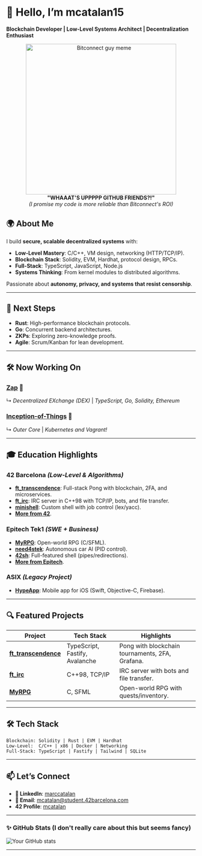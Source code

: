 # **👋 Hello, I’m mcatalan15**  
**Blockchain Developer | Low-Level Systems Architect | Decentralization Enthusiast**  

<div align="center">
  <img src="https://media0.giphy.com/media/v1.Y2lkPTc5MGI3NjExbzVubDJxcnVnYTg3aTJ5enFnOG16c2o2YmdhMDk3ZjJ0Zzk2azR5cCZlcD12MV9pbnRlcm5hbF9naWZfYnlfaWQmY3Q9Zw/YkYt0FzMNPJkFnSQlf/giphy.gif" width="400" alt="Bitconnect guy meme">
  <br>
  <strong>"WHAAAT'S UPPPPP GITHUB FRIENDS?!"</strong>
  <br>
  <em>(I promise my code is more reliable than Bitconnect's ROI)</em>
</div>


## **🌍 About Me**  
I build **secure, scalable decentralized systems** with:  
- **Low-Level Mastery**: C/C++, VM design, networking (HTTP/TCP/IP).  
- **Blockchain Stack**: Solidity, EVM, Hardhat, protocol design, RPCs.
- **Full-Stack**: TypeScript, JavaScript, Node.js
- **Systems Thinking**: From kernel modules to distributed algorithms.  

Passionate about **autonomy, privacy, and systems that resist censorship**.  

---

## **🚀 Next Steps**  
- **Rust**: High-performance blockchain protocols.  
- **Go**: Concurrent backend architectures.  
- **ZKPs**: Exploring zero-knowledge proofs.  
- **Agile**: Scrum/Kanban for lean development.  

---

## 🛠️ **Now Working On**  
### [**Zap**](https://github.com/mcatalan15/Zap) 🚧  
↳ *Decentralized EXchange (DEX)* | *TypeScript, Go, Solidity, Ethereum*  
### [**Inception-of-Things**](https://github.com/mrlouf/Inception-of-Things) 🚧  
↳ *Outer Core* | *Kubernetes and Vagrant!*  

---

## **🎓 Education Highlights**  

### **42 Barcelona** *(Low-Level & Algorithms)*  
- **[ft_transcendence](https://github.com/mcatalan15/ft_transcendence)**: Full-stack Pong with blockchain, 2FA, and microservices.
- **[ft_irc](https://github.com/mcatalan15/ft_irc)**: IRC server in C++98 with TCP/IP, bots, and file transfer.  
- **[minishell](https://github.com/mcatalan15/minishell)**: Custom shell with job control (lex/yacc).
- **[More from 42](https://github.com/mcatalan15/42readme)**.

### **Epitech Tek1** *(SWE + Business)*  
- **[MyRPG](https://github.com/mcatalan15/Epitech/tree/main/Semester2/B-MUL-200/MyRPG)**: Open-world RPG (C/SFML).  
- **[need4stek](https://github.com/mcatalan15/Epitech/tree/main/Semester2/B-AIA-200/need4stek)**: Autonomous car AI (PID control).  
- **[42sh](https://github.com/mcatalan15/Epitech/tree/main/Semester2/B-PSU-210/42sh)**: Full-featured shell (pipes/redirections).
- **[More from Epitech](https://github.com/mcatalan15/Epitech)**.

### **ASIX** *(Legacy Project)*  
- **[HypeApp](https://github.com/mcatalan15/hypeapp)**: Mobile app for iOS (Swift, Objective-C, Firebase).  

---

## **🔍 Featured Projects**  
| Project | Tech Stack | Highlights |  
|---------|------------|------------|  
| **[ft_transcendence](https://github.com/mcatalan15/ft_transcendence)** | TypeScript, Fastify, Avalanche | Pong with blockchain tournaments, 2FA, Grafana. |  
| **[ft_irc](https://github.com/mcatalan15/ft_irc)** | C++98, TCP/IP | IRC server with bots and file transfer. |  
| **[MyRPG](https://github.com/mcatalan15/Epitech/tree/main/Semester2/B-MUL-200/MyRPG)** | C, SFML | Open-world RPG with quests/inventory. |  

---

## **🛠️ Tech Stack**  
```  
Blockchain: Solidity | Rust | EVM | Hardhat  
Low-Level:  C/C++ | x86 | Docker | Networking  
Full-Stack: TypeScript | Fastify | Tailwind | SQLite  
```  

---

## **📫 Let’s Connect**  
- **🔗 LinkedIn**: [marccatalan](www.linkedin.com/in/marccatalan)  
- **📧 Email**: [mcatalan@student.42barcelona.com](mailto:mcatalan@student.42barcelona.com)
- **42 Profile**: [mcatalan]([www.linkedin.com/in/marccatalan](https://profile-v3.intra.42.fr/users/mcatalan))

--- 

### **✨ GitHub Stats** (I don't really care about this but seems fancy)  
![Your GitHub stats](https://github-readme-stats.vercel.app/api?username=mcatalan15&show_icons=true&theme=radical)  

--- 
